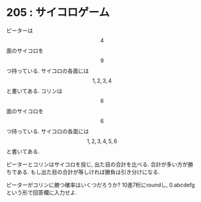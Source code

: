 # 205 : サイコロゲーム

ピーターは$$4$$面のサイコロを$$9$$つ持っている. サイコロの各面には$$1, 2, 3, 4$$と書いてある. コリンは$$6$$面のサイコロを$$6$$つ持っている. サイコロの各面には$$1, 2, 3, 4, 5, 6$$と書いてある.

ピーターとコリンはサイコロを投じ, 出た目の合計を比べる. 合計が多い方が勝ちである. もし出た目の合計が等しければ勝負は引き分けになる.

ピーターがコリンに勝つ確率はいくつだろうか? 10進7桁にroundし, 0.abcdefgという形で回答欄に入力せよ.
